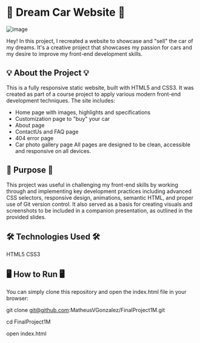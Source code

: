 # 🚗 Dream Car Website 🚗 #
![image](https://github.com/user-attachments/assets/75c28e91-135f-4597-b302-2f8aa5192ab1)



Hey!
In this project, I recreated a website to showcase and "sell" the car of my dreams. It's a creative project that showcases my passion for cars and my desire to improve my front-end development skills.

## 💡 About the Project 💡 ##
This is a fully responsive static website, built with HTML5 and CSS3. It was created as part of a course project to apply various modern front-end development techniques.
The site includes:
- Home page with images, highlights and specifications
- Customization page to "buy" your car
- About page
- ContactUs and FAQ page
- 404 error page
- Car photo gallery page
All pages are designed to be clean, accessible and responsive on all devices.

## 🎯 Purpose 🎯 ##
This project was useful in challenging my front-end skills by working through and implementing key development practices including advanced CSS selectors, responsive design, animations, semantic HTML, and proper use of Git version control.
It also served as a basis for creating visuals and screenshots to be included in a companion presentation, as outlined in the provided slides.

## 🛠️ Technologies Used 🛠️ ##
HTML5
CSS3

## 🖥️ How to Run 🖥️ ## 
You can simply clone this repository and open the index.html file in your browser:

git clone git@github.com:MatheusVGonzalez/FinalProject1M.git

cd FinalProject1M

open index.html
